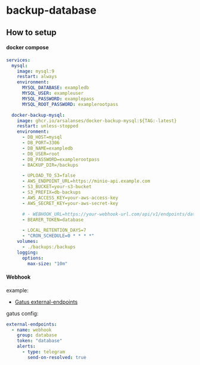 # backup-database

## How to setup

#### docker compose 
```yml
services:
  mysql:
    image: mysql:9
    restart: always
    environment:
      MYSQL_DATABASE: exampledb
      MYSQL_USER: exampleuser
      MYSQL_PASSWORD: examplepass
      MYSQL_ROOT_PASSWORD: examplerootpass

  docker-backup-mysql:
    image: ghcr.io/arsalanses/docker-backup-mysql:${TAG:-latest}
    restart: unless-stopped
    environment:
      - DB_HOST=mysql
      - DB_PORT=3306
      - DB_NAME=exampledb
      - DB_USER=root
      - DB_PASSWORD=examplerootpass
      - BACKUP_DIR=/backups

      - UPLOAD_TO_S3=false
      - AWS_ENDPOINT_URL=https://minio-api.example.com
      - S3_BUCKET=your-s3-bucket
      - S3_PREFIX=db-backups
      - AWS_ACCESS_KEY=your-aws-access-key
      - AWS_SECRET_KEY=your-aws-secret-key

      # - WEBHOOK_URL=https://your-webhook-url.com/api/v1/endpoints/database_webhook/external
      - BEARER_TOKEN=database

      - LOCAL_RETENTION_DAYS=7
      - "CRON_SCHEDULE=0 * * * *"
    volumes:
      - ./backups:/backups
    logging:
      options:
        max-size: "10m"
```

#### Webhook

example:
- [Gatus external-endpoints](https://github.com/TwiN/gatus/tree/master#external-endpoints)

gatus config:
```yml
external-endpoints:
  - name: webhook
    group: database
    token: "database"
    alerts:
      - type: telegram
        send-on-resolved: true
```
